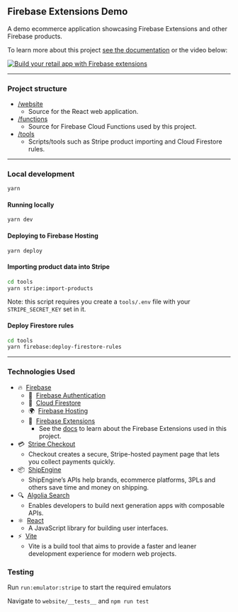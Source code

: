 ## Firebase Extensions Demo

A demo ecommerce application showcasing Firebase Extensions and other Firebase products.

To learn more about this project [see the documentation](/docs) or the video below:

[![Build your retail app with Firebase extensions](https://img.youtube.com/vi/nhCbAezbiQ8/0.jpg)](https://www.youtube.com/watch?v=nhCbAezbiQ8)

---

### Project structure

- [/website](/website)
  - Source for the React web application.
- [/functions](/functions)
  - Source for Firebase Cloud Functions used by this project.
- [/tools](/tools)
  - Scripts/tools such as Stripe product importing and Cloud Firestore rules.

---

### Local development

```bash
yarn
```

#### Running locally

```bash
yarn dev
```

#### Deploying to Firebase Hosting

```bash
yarn deploy
```

#### Importing product data into Stripe

```bash
cd tools
yarn stripe:import-products
```

Note: this script requires you create a `tools/.env` file with your `STRIPE_SECRET_KEY` set in it.

#### Deploy Firestore rules

```bash
cd tools
yarn firebase:deploy-firestore-rules
```

---

### Technologies Used

- ️‍🔥&nbsp;&nbsp;[Firebase](https://firebase.google.com/)
  - 🔑&nbsp;&nbsp;[Firebase Authentication](https://firebase.google.com/docs/auth)
  - 📄&nbsp;&nbsp;[Cloud Firestore](https://firebase.google.com/docs/firestore)
  - 🌍&nbsp;&nbsp;[Firebase Hosting](https://firebase.google.com/docs/hosting)
  - 🧩&nbsp;&nbsp;[Firebase Extensions](https://firebase.google.com/docs/extensions)
    - See the [docs](https://github.com/FirebaseExtended/karas-coffee/blob/main/docs) to learn about the Firebase Extensions used in this project.
- 💳&nbsp;&nbsp;[Stripe Checkout](https://stripe.com/docs/payments/checkout)
  - Checkout creates a secure, Stripe-hosted payment page that lets you collect payments quickly.
- 📦&nbsp;&nbsp;[ShipEngine](https://www.shipengine.com/)
  - ShipEngine’s APIs help brands, ecommerce platforms, 3PLs and others save time and money on shipping.
- 🔍&nbsp;&nbsp;[Algolia Search](https://www.algolia.com/products/search-and-discovery/hosted-search-api/)
  - Enables developers to build next generation apps with composable APIs.
- ⚛️&nbsp;&nbsp;[React](https://reactjs.org/)
  - A JavaScript library for building user interfaces.
- ⚡️&nbsp;&nbsp;[Vite](https://vitejs.dev/)
  - Vite is a build tool that aims to provide a faster and leaner development experience for modern web projects.

### Testing

Run `run:emulator:stripe` to start the required emulators

Navigate to `website/__tests__` and `npm run test`
